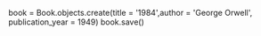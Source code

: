 book = Book.objects.create(title = '1984',author = 'George Orwell', publication_year = 1949)
 book.save()
 <!-- Book:1984 -->